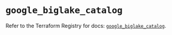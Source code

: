 # `google_biglake_catalog`

Refer to the Terraform Registry for docs: [`google_biglake_catalog`](https://registry.terraform.io/providers/hashicorp/google/6.41.0/docs/resources/biglake_catalog).
